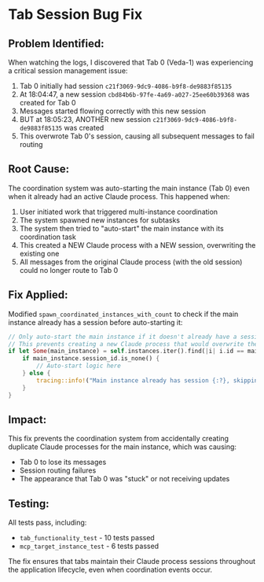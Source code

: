 # Tab Session Bug Fix

## Problem Identified:

When watching the logs, I discovered that Tab 0 (Veda-1) was experiencing a critical session management issue:

1. Tab 0 initially had session `c21f3069-9dc9-4086-b9f8-de9883f85135`
2. At 18:04:47, a new session `cbd84b6b-97fe-4a69-a027-25ee60b39368` was created for Tab 0
3. Messages started flowing correctly with this new session
4. BUT at 18:05:23, ANOTHER new session `c21f3069-9dc9-4086-b9f8-de9883f85135` was created
5. This overwrote Tab 0's session, causing all subsequent messages to fail routing

## Root Cause:

The coordination system was auto-starting the main instance (Tab 0) even when it already had an active Claude process. This happened when:

1. User initiated work that triggered multi-instance coordination
2. The system spawned new instances for subtasks
3. The system then tried to "auto-start" the main instance with its coordination task
4. This created a NEW Claude process with a NEW session, overwriting the existing one
5. All messages from the original Claude process (with the old session) could no longer route to Tab 0

## Fix Applied:

Modified `spawn_coordinated_instances_with_count` to check if the main instance already has a session before auto-starting it:

```rust
// Only auto-start the main instance if it doesn't already have a session
// This prevents creating a new Claude process that would overwrite the existing session
if let Some(main_instance) = self.instances.iter().find(|i| i.id == main_instance_id) {
    if main_instance.session_id.is_none() {
        // Auto-start logic here
    } else {
        tracing::info!("Main instance already has session {:?}, skipping auto-start to preserve existing Claude process", main_instance.session_id);
    }
}
```

## Impact:

This fix prevents the coordination system from accidentally creating duplicate Claude processes for the main instance, which was causing:
- Tab 0 to lose its messages
- Session routing failures
- The appearance that Tab 0 was "stuck" or not receiving updates

## Testing:

All tests pass, including:
- `tab_functionality_test` - 10 tests passed
- `mcp_target_instance_test` - 6 tests passed

The fix ensures that tabs maintain their Claude process sessions throughout the application lifecycle, even when coordination events occur.